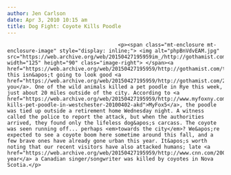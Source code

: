 ```yaml
---
author: Jen Carlson
date: Apr 3, 2010 10:15 am
title: Dog Fight: Coyote Kills Poodle
---
```


	
										<p><span class="mt-enclosure mt-enclosure-image" style="display: inline;"> <img alt="phpBnVdvEAM.jpg" src="https://web.archive.org/web/20150427195959im_/http://gothamist.com/attachments/arts_jen/phpBnVdvEAM.jpg" width="125" height="90" class="image-right"> </span><a href="https://web.archive.org/web/20150427195959/http://gothamist.com/tags/coyotes">Coyotes</a>, this isn&apos;t going to look good <a href="https://web.archive.org/web/20150427195959/http://gothamist.com/2010/03/27/coyote_released_somewhere_in_5_boro.php">for you</a>. One of the wild animals killed a pet poodle in Rye this week, just about 20 miles outside of the city. According to <a href="https://web.archive.org/web/20150427195959/http://www.myfoxny.com/dpp/news/local_news/new_york_state/coyote-kills-pet-poodle-in-westchester-20100402-akd">MyFox5</a>, the poodle was tied up outside a retirement home Wednesday night. A witness called the police to report the attack, but when the authorities arrived, they found only the lifeless dog&apos;s carcass. The coyote was seen running off... perhaps <em>towards the city</em>? We&apos;re expected to see a coyote boom here sometime around this fall, and a few brave ones have already gone urban this year. It&apos;s worth noting that our recent visitors have also attacked humans; late <a href="https://web.archive.org/web/20150427195959/http://www.cnn.com/2009/SHOWBIZ/Music/10/29/canada.singer.killed/index.html">last year</a> a Canadian singer/songwriter was killed by coyotes in Nova Scotia.</p>					
										
									
				